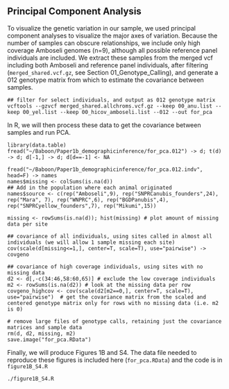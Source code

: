 
## Principal Component Analysis

To visualize the genetic variation in our sample, we used principal component analyses to visualize the major axes of variation. Because the number of samples can obscure relationships, we include only high coverage Amboseli genomes (n=9), although all possible reference panel individuals are included. We extract these samples from the merged vcf including both Amboseli and reference panel individuals, after filtering (`merged_shared.vcf.gz`, see Section 01_Genotype_Calling), and generate a 012 genotype matrix from which to estimate the covariance between samples. 

```console
## filter for select individuals, and output as 012 genotype matrix
vcftools --gzvcf merged_shared.allchroms.vcf.gz --keep 00_anu.list --keep 00_yel.list --keep 00_hicov_amboseli.list --012 --out for_pca
```

In R, we will then process these data to get the covariance between samples and run PCA. 
```console
library(data.table)
fread("~/Baboon/Paper1b_demographicinference/for_pca.012") -> d; t(d) -> d; d[-1,] -> d; d[d==-1] <- NA

fread("~/Baboon/Paper1b_demographicinference/for_pca.012.indv", head=F) -> names
names$missing <- colSums(is.na(d))
## Add in the population where each animal originated 
names$source <- c(rep("Amboseli",9), rep("SNPRCanubis_founders",24), rep("Mara", 7), rep("WNPRC",6), rep("BGDPanubis",4), rep("SNPRCyellow_founders",7), rep("Mikumi",15))

missing <- rowSums(is.na(d)); hist(missing) # plot amount of missing data per site

## covariance of all individuals, using sites called in almost all individuals (we will allow 1 sample missing each site)
cov(scale(d[missing<=1,], center=T, scale=T), use="pairwise") -> covgeno

## covariance of high coverage individuals, using sites with no missing data
d2 <- d[,-c(34:46,58:60,65)] # exclude the low coverage individuals
m2 <- rowSums(is.na(d2)) # look at the missing data per row
covgeno_highcov <- cov(scale(d2[m2==0,], center=T, scale=T), use="pairwise")  # get the covariance matrix from the scaled and centered genotype matrix only for rows with no missing data (i.e. m2 is 0)

# remove large files of genotype calls, retaining just the covariance matrices and sample data
rm(d, d2, missing, m2)
save.image("for_pca.RData")
```

Finally, we will produce Figures 1B and S4. The data file needed to reproduce these figures is included here (`for_pca.RData`) and the code is in `figure1B_S4.R`
```console
./figure1B_S4.R
```
